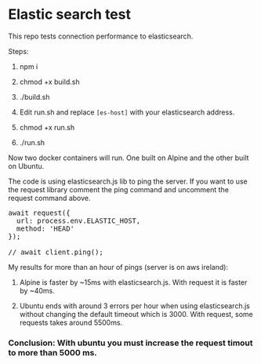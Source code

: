 # Elastic search test

This repo tests connection performance to elasticsearch.

Steps:

1. npm i

2. chmod +x build.sh

3. ./build.sh

4. Edit run.sh and replace `[es-host]` with your elasticsearch address.

5. chmod +x run.sh

6. ./run.sh

Now two docker containers will run. One built on Alpine and the other built on Ubuntu.

The code is using elasticsearch.js lib to ping the server. If you want to use the request library comment the ping command and uncomment the request command above.

<pre>
await request({
  url: process.env.ELASTIC_HOST,
  method: 'HEAD'
});

// await client.ping();
</pre>

My results for more than an hour of pings (server is on aws ireland):

1. Alpine is faster by ~15ms with elasticsearch.js. With request it is faster by ~40ms.

2. Ubuntu ends with around 3 errors per hour when using elasticsearch.js without changing the default timeout which is 3000. With request, some requests takes around 5500ms.

### Conclusion: With ubuntu you must increase the request timout to more than 5000 ms.
